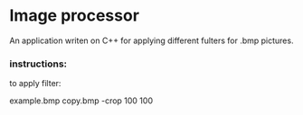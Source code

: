 # Image processor

An application writen on C++ for applying different fulters for .bmp pictures.

### instructions:

to apply filter:

example.bmp copy.bmp -crop 100 100

